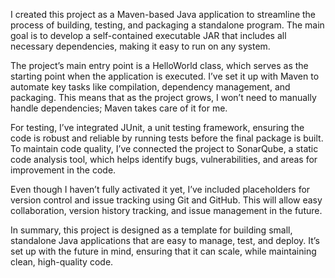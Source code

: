 I created this project as a Maven-based Java application to streamline the process of building, testing, and packaging a standalone program. The main goal is to develop a self-contained executable JAR that includes all necessary dependencies, making it easy to run on any system.

The project’s main entry point is a HelloWorld class, which serves as the starting point when the application is executed. I’ve set it up with Maven to automate key tasks like compilation, dependency management, and packaging. This means that as the project grows, I won’t need to manually handle dependencies; Maven takes care of it for me.

For testing, I’ve integrated JUnit, a unit testing framework, ensuring the code is robust and reliable by running tests before the final package is built. To maintain code quality, I’ve connected the project to SonarQube, a static code analysis tool, which helps identify bugs, vulnerabilities, and areas for improvement in the code.

Even though I haven’t fully activated it yet, I’ve included placeholders for version control and issue tracking using Git and GitHub. This will allow easy collaboration, version history tracking, and issue management in the future.

In summary, this project is designed as a template for building small, standalone Java applications that are easy to manage, test, and deploy. It’s set up with the future in mind, ensuring that it can scale, while maintaining clean, high-quality code.
